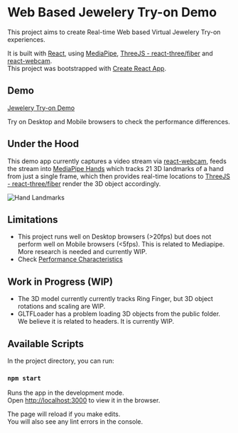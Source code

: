 # Web Based Jewelery Try-on Demo

This project aims to create Real-time Web based Virtual Jewelery Try-on experiences.

It is built with [React](https://github.com/facebook/react), using [MediaPipe](https://github.com/google/mediapipe), [ThreeJS - react-three/fiber](https://github.com/pmndrs/react-three-fiber) and [react-webcam](https://github.com/mozmorris/react-webcam).\
This project was bootstrapped with [Create React App](https://github.com/facebook/create-react-app).

## Demo

[Jewelery Try-on Demo](https://main.d2ablu3msld68r.amplifyapp.com/)

Try on Desktop and Mobile browsers to check the performance differences.

## Under the Hood

This demo app currently captures a video stream via [react-webcam](https://github.com/mozmorris/react-webcam), feeds the stream into [MediaPipe Hands](https://google.github.io/mediapipe/solutions/hands.html) which tracks 21 3D landmarks of a hand from just a single frame, which then provides real-time locations to [ThreeJS - react-three/fiber](https://github.com/pmndrs/react-three-fiber) render the 3D object accordingly.

![Hand Landmarks](https://google.github.io/mediapipe/images/mobile/hand_landmarks.png)

## Limitations

- This project runs well on Desktop browsers (>20fps) but does not perform well on Mobile browsers (<5fps). This is related to Mediapipe. More research is needed and currently WIP.
- Check [Performance Characteristics](https://blog.tensorflow.org/2020/03/face-and-hand-tracking-in-browser-with-mediapipe-and-tensorflowjs.html)

## Work in Progress (WIP)

- The 3D model currently currently tracks Ring Finger, but 3D object rotations and scaling are WIP.
- GLTFLoader has a problem loading 3D objects from the public folder. We believe it is related to headers. It is currently WIP.

## Available Scripts

In the project directory, you can run:

### `npm start`

Runs the app in the development mode.\
Open [http://localhost:3000](http://localhost:3000) to view it in the browser.

The page will reload if you make edits.\
You will also see any lint errors in the console.
